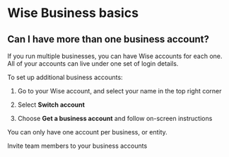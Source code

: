 # Wise Business basics  
## Can I have more than one business account?  
If you run multiple businesses, you can have Wise accounts for each one. All of your accounts can live under one set of login details. 

To set up additional business accounts:

  1. Go to your Wise account, and select your name in the top right corner

  2. Select **Switch account**

  3. Choose **Get a business account** and follow on-screen instructions




You can only have one account per business, or entity.

Invite team members to your business accounts